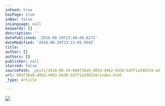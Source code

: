 ```yaml
---
inFeed: true
hasPage: true
inNav: false
inLanguage: null
keywords: []
description: ''
datePublished: '2016-06-29T23:40:49.827Z'
dateModified: '2016-06-29T23:11:09.994Z'
title: ''
author: []
authors: []
publisher: null
starred: false
sourcePath: _posts/2016-06-29-809f30a0-d05d-4962-9436-bd7f1a39b534.md
url: 809f30a0-d05d-4962-9436-bd7f1a39b534/index.html
_type: Article

---
```

![](https://the-grid-user-content.s3-us-west-2.amazonaws.com/cbbeafc4-1ef2-422b-b655-57271e2b73f7.jpg)